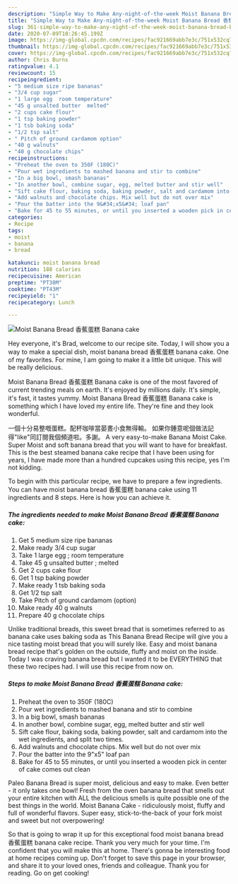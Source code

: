 ```yaml
---
description: "Simple Way to Make Any-night-of-the-week Moist Banana Bread 香蕉蛋糕 Banana cake"
title: "Simple Way to Make Any-night-of-the-week Moist Banana Bread 香蕉蛋糕 Banana cake"
slug: 361-simple-way-to-make-any-night-of-the-week-moist-banana-bread-banana-cake
date: 2020-07-09T10:26:45.199Z
image: https://img-global.cpcdn.com/recipes/fac921669abb7e3c/751x532cq70/moist-banana-bread-香蕉蛋糕-banana-cake-recipe-main-photo.jpg
thumbnail: https://img-global.cpcdn.com/recipes/fac921669abb7e3c/751x532cq70/moist-banana-bread-香蕉蛋糕-banana-cake-recipe-main-photo.jpg
cover: https://img-global.cpcdn.com/recipes/fac921669abb7e3c/751x532cq70/moist-banana-bread-香蕉蛋糕-banana-cake-recipe-main-photo.jpg
author: Chris Burns
ratingvalue: 4.1
reviewcount: 15
recipeingredient:
- "5 medium size ripe bananas"
- "3/4 cup sugar"
- "1 large egg  room temperature"
- "45 g unsalted butter  melted"
- "2 cups cake flour"
- "1 tsp baking powder"
- "1 tsb baking soda"
- "1/2 tsp salt"
- " Pitch of ground cardamom option"
- "40 g walnuts"
- "40 g chocolate chips"
recipeinstructions:
- "Preheat the oven to 350F (180C)"
- "Pour wet ingredients to mashed banana and stir to combine"
- "In a big bowl, smash bananas"
- "In another bowl, combine sugar, egg, melted butter and stir well"
- "Sift cake flour, baking soda, baking powder, salt and cardamom into the wet ingredients, and split two times."
- "Add walnuts and chocolate chips. Mix well but do not over mix"
- "Pour the batter into the 9&#34;x5&#34; loaf pan"
- "Bake for 45 to 55 minutes, or until you inserted a wooden pick in center of cake comes out clean"
categories:
- Recipe
tags:
- moist
- banana
- bread

katakunci: moist banana bread 
nutrition: 188 calories
recipecuisine: American
preptime: "PT30M"
cooktime: "PT43M"
recipeyield: "1"
recipecategory: Lunch

---
```



![Moist Banana Bread 香蕉蛋糕 Banana cake](https://img-global.cpcdn.com/recipes/fac921669abb7e3c/751x532cq70/moist-banana-bread-香蕉蛋糕-banana-cake-recipe-main-photo.jpg)

Hey everyone, it's Brad, welcome to our recipe site. Today, I will show you a way to make a special dish, moist banana bread 香蕉蛋糕 banana cake. One of my favorites. For mine, I am going to make it a little bit unique. This will be really delicious.

Moist Banana Bread 香蕉蛋糕 Banana cake is one of the most favored of current trending meals on earth. It's enjoyed by millions daily. It's simple, it's fast, it tastes yummy. Moist Banana Bread 香蕉蛋糕 Banana cake is something which I have loved my entire life. They're fine and they look wonderful.

一個十分易整嘅蛋糕。配杯咖啡當晏晝小食無得輸。 如果你鍾意呢個做法記得&#34;like&#34;同訂閱我個頻道啦。多謝。 A very easy-to-make Banana Moist Cake. Super Moist and soft banana bread that you will want to have for breakfast. This is the best steamed banana cake recipe that I have been using for years, I have made more than a hundred cupcakes using this recipe, yes I&#39;m not kidding.


To begin with this particular recipe, we have to prepare a few ingredients. You can have moist banana bread 香蕉蛋糕 banana cake using 11 ingredients and 8 steps. Here is how you can achieve it.

<!--inarticleads1-->

##### The ingredients needed to make Moist Banana Bread 香蕉蛋糕 Banana cake:

1. Get 5 medium size ripe bananas
1. Make ready 3/4 cup sugar
1. Take 1 large egg ; room temperature
1. Take 45 g unsalted butter ; melted
1. Get 2 cups cake flour
1. Get 1 tsp baking powder
1. Make ready 1 tsb baking soda
1. Get 1/2 tsp salt
1. Take  Pitch of ground cardamom (option)
1. Make ready 40 g walnuts
1. Prepare 40 g chocolate chips


Unlike traditional breads, this sweet bread that is sometimes referred to as banana cake uses baking soda as This Banana Bread Recipe will give you a nice tasting moist bread that you will surely like. Easy and moist banana bread recipe that&#39;s golden on the outside, fluffy and moist on the inside. Today I was craving banana bread but I wanted it to be EVERYTHING that these two recipes had. I will use this recipe from now on. 

<!--inarticleads2-->

##### Steps to make Moist Banana Bread 香蕉蛋糕 Banana cake:

1. Preheat the oven to 350F (180C)
1. Pour wet ingredients to mashed banana and stir to combine
1. In a big bowl, smash bananas
1. In another bowl, combine sugar, egg, melted butter and stir well
1. Sift cake flour, baking soda, baking powder, salt and cardamom into the wet ingredients, and split two times.
1. Add walnuts and chocolate chips. Mix well but do not over mix
1. Pour the batter into the 9&#34;x5&#34; loaf pan
1. Bake for 45 to 55 minutes, or until you inserted a wooden pick in center of cake comes out clean


Paleo Banana Bread is super moist, delicious and easy to make. Even better - it only takes one bowl! Fresh from the oven banana bread that smells out your entire kitchen with ALL the delicious smells is quite possible one of the best things in the world. Moist Banana Cake - ridiculously moist, fluffy and full of wonderful flavors. Super easy, stick-to-the-back of your fork moist and sweet but not overpowering! 

So that is going to wrap it up for this exceptional food moist banana bread 香蕉蛋糕 banana cake recipe. Thank you very much for your time. I'm confident that you will make this at home. There's gonna be interesting food at home recipes coming up. Don't forget to save this page in your browser, and share it to your loved ones, friends and colleague. Thank you for reading. Go on get cooking!
